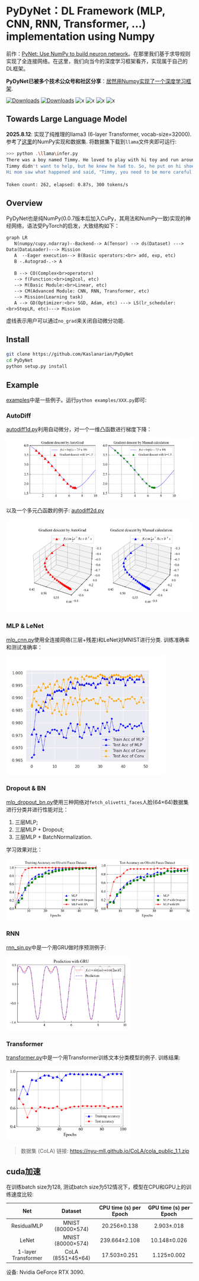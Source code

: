 # PyDyNet：DL Framework (MLP, CNN, RNN, Transformer, ...) implementation using Numpy

前作：[PyNet: Use NumPy to build neuron network](https://github.com/Kaslanarian/PyNet)。在那里我们基于求导规则实现了全连接网络。在这里，我们向当今的深度学习框架看齐，实现属于自己的DL框架。

**PyDyNet已被多个技术公众号和社区分享**：[居然用Numpy实现了一个深度学习框架](https://segmentfault.com/a/1190000042108301).

[![Downloads](https://pepy.tech/badge/pydynet)](https://pepy.tech/project/pydynet)
[![Downloads](https://static.pepy.tech/personalized-badge/pydynet?period=month&units=international_system&left_color=grey&right_color=orange&left_text=downloads/month)](https://pepy.tech/project/pydynet)
![x](https://img.shields.io/pypi/l/pydynet)
![x](https://img.shields.io/pypi/implementation/numpy)
![x](https://img.shields.io/github/stars/Kaslanarian/PyDyNet?style=social)
![x](https://img.shields.io/github/forks/Kaslanarian/PyDyNet?style=social)

## Towards Large Language Model

**2025.8.12**: 实现了纯推理的llama3 (6-layer Transformer, vocab-size=32000). 参考了[这里](https://github.com/likejazz/llama3.np)的NumPy实现和数据集. 将数据集下载到`llama`文件夹即可运行:

```bash
>>> python .\llama\infer.py
There was a boy named Timmy. He loved to play with hi toy and run around outside. One day, Timmy' mom asked him to help her with the laundry. Timmy didn't want to help because he wanted to play. But hi mom said, "Timmy, you need to help me. It' important to help out."
Timmy didn't want to help, but he knew he had to. So, he put on hi shoe and went outside to help hi mom. A they were folding the clothe, Timmy saw a big pile of laundry on the floor. He wanted to help, so he started to pick it up. But then, he accidentally knocked over a pile of clothe and they fell on him. Timmy wa okay, but he felt bad.
Hi mom saw what happened and said, "Timmy, you need to be more careful. You could have hurt yourself." Timmy felt bad and said sorry. Hi mom hugged him and said, "It' okay, accident happen. Let' clean up the laundry together." Timmy learned that it' important to be careful and help out when you need it.

Token count: 262, elapsed: 0.87s, 300 tokens/s
```

## Overview

PyDyNet也是纯NumPy(0.0.7版本后加入CuPy，其用法和NumPy一致)实现的神经网络，语法受PyTorch的启发，大致结构如下：

```mermaid
graph LR
   N(numpy/cupy.ndarray)--Backend--> A(Tensor) --> ds(Dataset) ---> Data(DataLoader)---> Mission
   A  --Eager execution--> B(Basic operators:<br> add, exp, etc)
   B -.Autograd-.-> A

   B --> CO(Complex<br>operators)
   --> f(Function:<br>img2col, etc) 
   --> M(Basic Module:<br>Linear, etc)
   --> CM(Advanced Module: CNN, RNN, Transformer, etc)
   --> Mission(Learning task)
   A --> GD(Optimizer:<br> SGD, Adam, etc) ---> LS(lr_scheduler: <br>StepLR, etc)---> Mission
```

虚线表示用户可以通过`no_grad`来关闭自动微分功能.

## Install

```bash
git clone https://github.com/Kaslanarian/PyDyNet
cd PyDyNet
python setup.py install
```

## Example

[examples](./examples/)中是一些例子。运行`python examples/XXX.py`即可:

### AutoDiff

[autodiff1d.py](examples/autodiff1d.py)利用自动微分，对一个一维凸函数进行梯度下降：

<img src="imgs/ad1d.png" alt="ad1" style="zoom:67%;" />

以及一个多元凸函数的例子: [autodiff2d.py](examples/autodiff2d.py)

<img src="imgs/ad2d.png" alt="ad2" style="zoom:67%;" />

### MLP & LeNet

[mlp_cnn.py](examples/mlp_cnn.py)使用全连接网络(三层+残差)和LeNet对MNIST进行分类. 训练准确率和测试准确率：

<img src="imgs/mlp_cnn.png" alt="dnn" style="zoom:67%;" />

### Dropout & BN

[mlp_dropout_bn.py](examples/mlp_dropout_bn.py)使用三种网络对`fetch_olivetti_faces`人脸(64×64)数据集进行分类并进行性能对比：

1. 三层MLP;
2. 三层MLP + Dropout;
3. 三层MLP + BatchNormalization.

学习效果对比：

<img src="imgs/dropout_BN.png" alt="cnn" style="zoom:67%;" />

### RNN

[rnn_sin.py](examples/ts_prediction.py)中是一个用GRU做时序预测例子:

<img src="imgs/rnn.png" alt="RNN" style="zoom:67%;" />

### Transformer

[transformer.py](examples/transformer.py)中是一个用Transformer训练文本分类模型的例子. 训练结果:

<img src="imgs/transformer.png" alt="transformer" style="zoom:67%;" />

> 数据集 (CoLA) 链接: <https://nyu-mll.github.io/CoLA/cola_public_1.1.zip>

## cuda加速

在训练batch size为128, 测试batch size为512情况下，模型在CPU和GPU上的训练速度比较:

|         Net         |      Dataset      | CPU time (s) per Epoch | GPU time (s) per Epoch |
| :-----------------: | :---------------: | :--------------------: | :--------------------: |
|     ResidualMLP     | MNIST (80000×574) |      20.256±0.138      |       2.903±.018       |
|        LeNet        | MNIST (80000×574) |     239.664±2.108      |      10.148±0.026      |
| 1-layer Transformer | CoLA (8551×45×64) |      17.503±0.251      |      1.125±0.002       |

设备: Nvidia GeForce RTX 3090.
